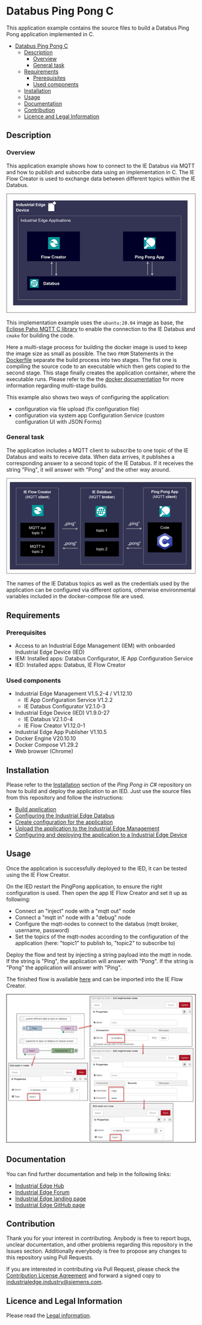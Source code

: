 # Databus Ping Pong C

This application example contains the source files to build a Databus Ping Pong application implemented in C.

- [Databus Ping Pong C](#databus-ping-pong-c)
  - [Description](#description)
    - [Overview](#overview)
    - [General task](#general-task)
  - [Requirements](#requirements)
    - [Prerequisites](#prerequisites)
    - [Used components](#used-components)
  - [Installation](#installation)
  - [Usage](#usage)
  - [Documentation](#documentation)
  - [Contribution](#contribution)
  - [Licence and Legal Information](#licence-and-legal-information)

## Description

### Overview

This application example shows how to connect to the IE Databus via MQTT and how to publish and subscribe data using an implementation in C.
The IE Flow Creator is used to exchange data between different topics within the IE Databus.

![Use Case](/docs/Overview.png)

This implementation example uses the ``ubuntu:20.04`` image as base, the [Eclipse Paho MQTT C library](https://github.com/eclipse/paho.mqtt.c) to enable the connection to the IE Databus and ``cmake`` for building the code.

Here a multi-stage process for building the docker image is used to keep the image size as small as possible. The two ``FROM`` Statements in the [Dockerfile](src/Dockerfile) separate the build process into two stages.
The fist one is compiling the source code to an executable which then gets copied to the second stage. This stage finally creates the application container, where the executable runs. Please refer to the the [docker documentation](https://docs.docker.com/develop/develop-images/multistage-build/) for more information regarding multi-stage builds.

This example also shows two ways of configuring the application:

- configuration via file upload (fix configuration file)
- configuration via system app Configuration Service (custom configuration UI with JSON Forms)

### General task

The application includes a MQTT client to subscribe to one topic of the IE Databus and waits to receive data. When data arrives, it publishes a corresponding answer to a second topic of the IE Databus. If it receives the string "Ping", it will answer with "Pong" and the other way around.

![Use Case](/docs/PingPongFlow.png)

The names of the IE Databus topics as well as the credentials used by the application can be configured via different options, otherwise environmental variables included in the docker-compose file are used.

## Requirements

###  Prerequisites

- Access to an Industrial Edge Management (IEM) with onboarded Industrial Edge Device (IED)
- IEM: Installed apps: Databus Configurator, IE App Configuration Service
- IED: Installed apps: Databus, IE Flow Creator

### Used components

- Industrial Edge Management V1.5.2-4 / V1.12.10
  - IE App Configuration Service V1.2.2
  - IE Databus Configurator V2.1.0-3
- Industrial Edge Device (IED) V1.9.0-27  
  - IE Databus V2.1.0-4
  - IE Flow Creator V1.12.0-1
- Industrial Edge App Publisher V1.10.5
- Docker Engine V20.10.10
- Docker Compose V1.29.2
- Web browser (Chrome)

## Installation

Please refer to the [Installation](https://github.com/industrial-edge/pingpong-csharp/blob/main/docs/Installation.md#installation) section of the *Ping Pong in C#* repository on how to build and deploy the application to an IED. Just use the source files from this repository and follow the instructions:

- [Build application](https://github.com/industrial-edge/pingpong-csharp/blob/main/docs/Installation.md#build-application)
- [Configuring the Industrial Edge Databus](https://github.com/industrial-edge/pingpong-csharp/blob/main/docs/Installation.md#configuring-the-industrial-edge-databus)
- [Create configuration for the application](https://github.com/industrial-edge/pingpong-csharp/blob/main/docs/Installation.md#create-configuration-for-the-application)
- [Upload the application to the Industrial Edge Management](https://github.com/industrial-edge/pingpong-csharp/blob/main/docs/Installation.md#create-configuration-for-the-application)
- [Configuring and deploying the application to a Industrial Edge Device](https://github.com/industrial-edge/pingpong-csharp/blob/main/docs/Installation.md#configuring-and-deploying-the-application-to-a-industrial-edge-device)

## Usage

Once the application is successfully deployed to the IED, it can be tested using the IE Flow Creator.

On the IED restart the PingPong application, to ensure the right configuration is used. Then open the app IE Flow Creator and set it up as following:

- Connect an "inject" node with a "mqtt out" node
- Connect a "mqtt in" node with a "debug" node
- Configure the mqtt-nodes to connect to the databus (mqtt broker, username, password)
- Set the topics of the mqtt-nodes according to the configuration of the application (here: "topic1" to publish to, "topic2" to subscribe to)

Deploy the flow and test by injecting a string payload into the mqtt in node. If the string is "Ping", the application will answer with "Pong". If the string is "Pong" the application will answer with "Ping".

The finished flow is available [here](/src/Flow_Pingpong_Test.json) and can be imported into the IE Flow Creator.

![Flow Creator](/docs/FlowCreator.png)

## Documentation

You can find further documentation and help in the following links:

- [Industrial Edge Hub](https://iehub.eu1.edge.siemens.cloud/#/documentation)
- [Industrial Edge Forum](https://www.siemens.com/industrial-edge-forum)
- [Industrial Edge landing page](https://new.siemens.com/global/en/products/automation/topic-areas/industrial-edge/simatic-edge.html)
- [Industrial Edge GitHub page](https://github.com/industrial-edge)

## Contribution

Thank you for your interest in contributing. Anybody is free to report bugs, unclear documentation, and other problems regarding this repository in the Issues section.
Additionally everybody is free to propose any changes to this repository using Pull Requests.

If you are interested in contributing via Pull Request, please check the [Contribution License Agreement](Siemens_CLA_1.1.pdf) and forward a signed copy to [industrialedge.industry@siemens.com](mailto:industrialedge.industry@siemens.com?subject=CLA%20Agreement%20Industrial-Edge).

## Licence and Legal Information

Please read the [Legal information](LICENSE.md).
